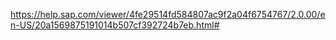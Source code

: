 https://help.sap.com/viewer/4fe29514fd584807ac9f2a04f6754767/2.0.00/en-US/20a1569875191014b507cf392724b7eb.html#
